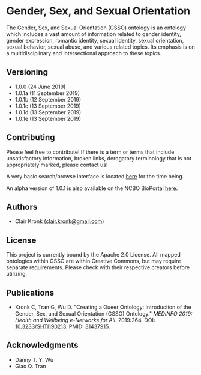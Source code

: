 # Gender, Sex, and Sexual Orientation

The Gender, Sex, and Sexual Orientation (GSSO) ontology is an ontology which includes a vast amount of information related to gender identity, gender expression, romantic identity, sexual identity, sexual orientation, sexual behavior, sexual abuse, and various related topics. Its emphasis is on a multidisciplinary and intersectional approach to these topics.

## Versioning

* 1.0.0 (24 June 2019)
* 1.0.1a (11 September 2019)
* 1.0.1b (12 September 2019)
* 1.0.1c (13 September 2019)
* 1.0.1d (13 September 2019)
* 1.0.1e (13 September 2019)

## Contributing

Please feel free to contribute! If there is a term or terms that include unsatisfactory information, broken links, derogatory terminology that is not appropriately marked, please contact us!

A very basic search/browse interface is located [here](http://homepages.uc.edu/~kronkcj/gsso/) for the time being.

An alpha version of 1.0.1 is also available on the NCBO BioPortal [here](http://bioportal.bioontology.org/ontologies/GSSO).

## Authors

* Clair Kronk (clair.kronk@gmail.com)

## License

This project is currently bound by the Apache 2.0 License. All mapped ontologies within GSSO are within Creative Commons, but may require separate requirements. Please check with their respective creators before utilizing.

## Publications

* Kronk C, Tran G, Wu D. "Creating a Queer Ontology: Introduction of the Gender, Sex, and Sexual Orientation (GSSO) Ontology." _MEDINFO 2019: Health and Wellbeing e-Networks for All_. 2019:264. DOI: [10.3233/SHTI190213](https://doi.org/10.3233/SHTI190213). PMID: [31437915](https://www.ncbi.nlm.nih.gov/pubmed/31437915).

## Acknowledgments

* Danny T. Y. Wu
* Giao Q. Tran
